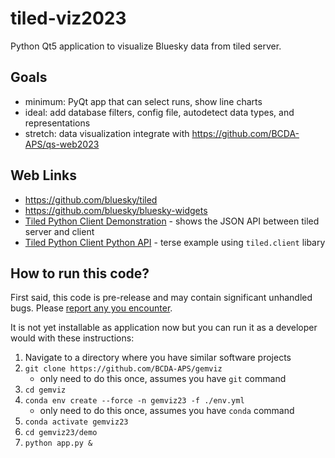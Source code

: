 # tiled-viz2023

Python Qt5 application to visualize Bluesky data from tiled server.

## Goals

- minimum: PyQt app that can select runs, show line charts
- ideal: add database filters, config file, autodetect data types, and representations
- stretch: data visualization integrate with https://github.com/BCDA-APS/qs-web2023

## Web Links

- https://github.com/bluesky/tiled
- https://github.com/bluesky/bluesky-widgets
- [Tiled Python Client Demonstration](https://github.com/BCDA-APS/bdp-tiled/blob/main/demo_client.ipynb) - shows the JSON API between tiled server and client
- [Tiled Python Client Python API](https://github.com/BCDA-APS/bdp-tiled/blob/main/pyapi_client.py) - terse example using `tiled.client` libary

## How to run this code?

First said, this code is pre-release and may contain significant unhandled bugs.
Please [report any you encounter](https://github.com/BCDA-APS/gemviz/issues/new).

It is not yet installable as application now but you can run it as a developer would with these instructions:

1. Navigate to a directory where you have similar software projects
1. `git clone https://github.com/BCDA-APS/gemviz`
   - only need to do this once, assumes you have `git` command
1. `cd gemviz`
1. `conda env create --force -n gemviz23 -f ./env.yml`
   - only need to do this once, assumes you have `conda` command
1. `conda activate gemviz23`
1. `cd gemviz23/demo`
1. `python app.py &`
